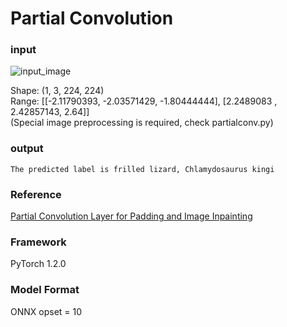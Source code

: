 # Partial Convolution

### input
![input_image](https://github.com/sngyo/ailia-models/blob/master/partialconv/test_5652.JPEG)

Shape: (1, 3, 224, 224)   
Range: [[-2.11790393, -2.03571429, -1.80444444], [2.2489083 , 2.42857143, 2.64]]  
(Special image preprocessing is required, check partialconv.py)



### output
```
The predicted label is frilled lizard, Chlamydosaurus kingi
```

### Reference
[Partial Convolution Layer for Padding and Image Inpainting](https://github.com/NVIDIA/partialconv)

### Framework

PyTorch 1.2.0

### Model Format
ONNX opset = 10